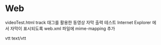 # Web

videoTest.html
track 태그를 활용한 동영상 자막 출력 테스트 
Internet Explorer 에서 자막이 표시되도록
web.xml 파일에 mime-mapping 추가

<mime-mapping>
    <extension>vtt</extension>
    <mime-type>text/vtt</mime-type>
</mime-mapping>
